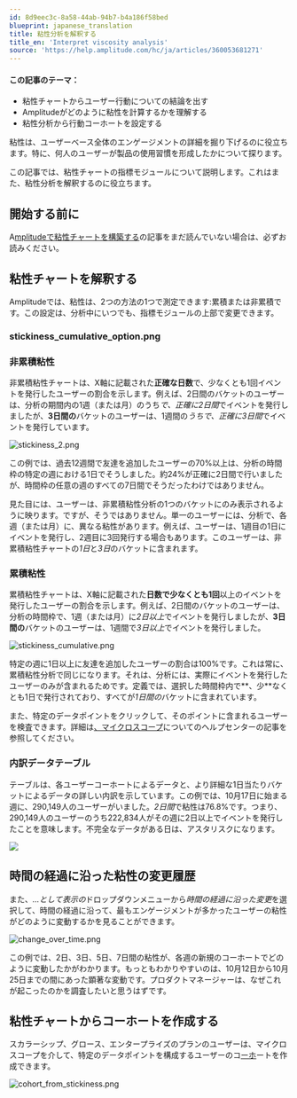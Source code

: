 ```yaml
---
id: 8d9eec3c-8a58-44ab-94b7-b4a186f58bed
blueprint: japanese_translation
title: 粘性分析を解釈する
title_en: 'Interpret viscosity analysis'
source: 'https://help.amplitude.com/hc/ja/articles/360053681271'
---
```

#### この記事のテーマ：

* 粘性チャートからユーザー行動についての結論を出す
* Amplitudeがどのように粘性を計算するかを理解する
* 粘性分析から行動コーホートを設定する

粘性は、ユーザーベース全体のエンゲージメントの詳細を掘り下げるのに役立ちます。特に、何人のユーザーが製品の使用習慣を形成したかについて探ります。

この記事では、粘性チャートの指標モジュールについて説明します。これはまた、粘性分析を解釈するのに役立ちます。

## 開始する前に

A[mplitudeで粘性チャートを構築する](/docs/analytics/charts/stickiness/stickiness-identify-features)の記事をまだ読んでいない場合は、必ずお読みください。

## 粘性チャートを解釈する

Amplitudeでは、粘性は、2つの方法の1つで測定できます:累積または非累積です。この設定は、分析中にいつでも、指標モジュールの上部で変更できます。

### stickiness_cumulative_option.png

### 非累積粘性

非累積粘性チャートは、X軸に記載された**正確な日数**で、少なくとも1回イベントを発行したユーザーの割合を示します。例えば、2日間のバケットのユーザーは、分析の期間内の1週（または月）のうち*で、正確に2日間*でイベントを発行しましたが、**3日間の**バケットのユーザーは、1週間の*うちで、正確に3日間*でイベントを発行しています。

![stickiness_2.png](/docs/output/img/jp/stickiness-2-png.png)

この例では、過去12週間で友達を追加したユーザーの70%以上は、分析の時間枠の特定の週における1日でそうしました。約24%が正確に2日間で行いましたが、時間枠の任意の週のすべての7日間でそうだったわけではありません。

見た目には、ユーザーは、非累積粘性分析の1つのバケットにのみ表示されるように映ります。ですが、そうではありません。単一のユーザーには、分析で、各週（または月）に、異なる粘性があります。例えば、ユーザーは、1週目の1日にイベントを発行し、2週目に3回発行する場合もあります。このユーザーは、非累積粘性チャートの*1日*と*3日*のバケットに含まれます。

### 累積粘性

累積粘性チャートは、X軸に記載された**日数で少なくとも1回**以上のイベントを発行したユーザーの割合を示します。例えば、2日間のバケットのユーザーは、分析の時間枠で、1週（または月）に*2日以上*でイベントを発行しましたが、**3日間の**バケットのユーザーは、1週間で*3日以上*でイベントを発行しました。

![stickiness_cumulative.png](/docs/output/img/jp/stickiness-cumulative-png.png)

特定の週に1日以上に友達を追加したユーザーの割合は100%です。これは常に、累積粘性分析で同じになります。それは、分析には、実際にイベントを発行したユーザーのみが含まれるためです。定義では、選択した時間枠内で**、少**なくとも1日で発行されており、すべてが*1日間の*バケットに含まれています。

また、特定のデータポイントをクリックして、そのポイントに含まれるユーザーを検査できます。詳細は[、マイクロスコープ](/docs/analytics/microscope)についてのヘルプセンターの記事を参照してください。

### 内訳データテーブル

テーブルは、各ユーザーコーホートによるデータと、より詳細な1日当たりバケットによるデータの詳しい内訳を示しています。この例では、10月17日に始まる週に、290,149人のユーザーがいました。*2日間*で粘性は76.8%です。つまり、290,149人のユーザーのうち222,834人がその週に2日以上でイベントを発行したことを意味します。不完全なデータがある日は、アスタリスクになります。

![](/docs/output/img/jp/16019387484059)

## 時間の経過に沿った粘性の変更履歴

また、*...として表示の*ドロップダウンメニューから*時間の経過に沿った変更*を選択して、時間の経過に沿って、最もエンゲージメントが多かったユーザーの粘性がどのように変動するかを見ることができます。

![change_over_time.png](/docs/output/img/jp/change-over-time-png.png)

この例では、2日、3日、5日、7日間の粘性が、各週の新規のコーホートでどのように変動したかがわかります。もっともわかりやすいのは、10月12日から10月25日までの間にあった顕著な変動です。プロダクトマネージャーは、なぜこれが起こったのかを調査したいと思うはずです。

## 粘性チャートからコーホートを作成する

スカラーシップ、グロース、エンタープライズのプランのユーザーは、マイクロスコープを介して、特定のデータポイントを構成するユーザーのコ[ーホ](/docs/analytics/behavioral-cohorts)ートを作成できます。

![cohort_from_stickiness.png](/docs/output/img/jp/cohort-from-stickiness-png.png)

